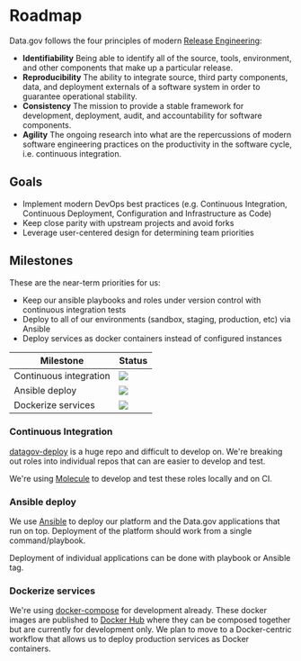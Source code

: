 # Roadmap

Data.gov follows the four principles of modern [Release Engineering](https://en.wikipedia.org/wiki/Release_engineering):

* **Identifiability** Being able to identify all of the source, tools, environment, and other components that make up a particular release.
* **Reproducibility** The ability to integrate source, third party components, data, and deployment externals of a software system in order to guarantee operational stability.
* **Consistency** The mission to provide a stable framework for development, deployment, audit, and accountability for software components.
* **Agility** The ongoing research into what are the repercussions of modern software engineering practices on the productivity in the software cycle, i.e. continuous integration.


## Goals

- Implement modern DevOps best practices (e.g. Continuous Integration, Continuous Deployment, Configuration and Infrastructure as Code)
- Keep close parity with upstream projects and avoid forks
- Leverage user-centered design for determining team priorities


## Milestones

These are the near-term priorities for us:

- Keep our ansible playbooks and roles under version control with continuous
  integration tests
- Deploy to all of our environments (sandbox, staging, production, etc) via Ansible
- Deploy services as docker containers instead of configured instances


Milestone | Status
--------- | ------
Continuous integration   | <img src="https://img.shields.io/badge/status-started-yellow.svg" />
Ansible deploy           | <img src="https://img.shields.io/badge/status-started-yellow.svg" />
Dockerize services       | <img src="https://img.shields.io/badge/status-not_started-lightgrey.svg" />


### Continuous Integration

[datagov-deploy](https://github.com/GSA/datagov-deploy) is a huge repo and
difficult to develop on. We're breaking out roles into individual repos that can
are easier to develop and test.

We're using [Molecule](https://molecule.readthedocs.io/en/stable/) to develop and test these roles
locally and on CI.


### Ansible deploy

We use [Ansible](https://www.ansible.com/) to deploy our platform and the Data.gov applications that run on top. Deployment of the platform should work from a single command/playbook.

Deployment of individual applications can be done with playbook or Ansible tag.


### Dockerize services

We're using [docker-compose](https://docs.docker.com/compose/) for development
already. These docker images are published to [Docker
Hub](https://hub.docker.com/) where they can be composed together but are
currently for development only. We plan to move to a Docker-centric workflow
that allows us to deploy production services as Docker containers.

